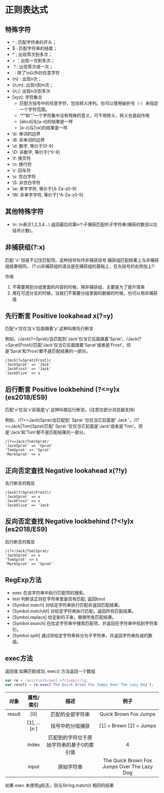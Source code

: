 # 正则表达式

## 特殊字符
- ^ : 匹配字符串的开头；
- $ : 匹配字符串的结尾；
- \* ; 出现零次到多次；
- \+ ：出现一次到多次；
- ？: 出现零次或一次；
- . : 除了\n以外的任意字符
- {n} : 出现n次；
- {n,m}: 出现n到m次；
- {n,}: 出现n次到多次
- \[xyz\]: 字符集合 
  - 匹配方括号中的任意字符，包括转义序列。你可以使用破折号（-）来指定一个字符范围。
  - “*”和“.”一个字符集中没有特殊的意义，可不用转义，转义也是起作用
  - [abcd]与[a-d]的结果是一样
  - [a-z]与[\w]的结果是一样
- \\b: 单词的边界
- \\B: 非单词的边界
- \\d: 数字, 等价于[0-9]
- \\D: 非数字, 等价于[^0-9]
- \\f: 换页符
- \\n: 换行符
- \\r: 回车符
- \\s: 空白字符
- \\S: 非空白字符
- \\w: 单字字符, 等价于[A-Za-z0-9]
- \\W: 非单字字符, 等价于[^A-Za-z0-9]

## 其他特殊字符
- \\n: (n表示1,2,3,4...) 返回最后的第n个子捕获匹配的子字符串(捕获的数目以左括号计数)。

## 非捕获组(?:x)
匹配 'x' 但是不记住匹配项。这种括号叫作非捕获括号
捕获组匹配结果上与非捕获组结果相同， (?:x)非捕获组的语法是在捕获组的基础上，在左括号的右侧加上?:

作用
1. 不需要用到分组里面的内容的时候，用非捕获组，主要是为了提升效率
2. 用在可选分支的时候，当我们不需要分组里面的数据的时候，也可以用非捕获组

## 先行断言 Positive lookahead x(?=y) 
匹配'x'仅仅当'x'后面跟着'y'.这种叫做先行断言

例如，/Jack(?=Sprat)/会匹配到'Jack'仅当它后面跟着'Sprat'。/Jack(?=Sprat|Frost)/匹配‘Jack’仅当它后面跟着'Sprat'或者是‘Frost’。但是‘Sprat’和‘Frost’都不是匹配结果的一部分。
```
/Jack(?=Sprat|Frost)/
'JackSprat' => 'Jack'
'JackFrost' => 'Jack'
'JackOlive' => x
```

## 后行断言 Positive lookbehind (?<=y)x (es2018/ES9)
匹配'x'仅当'x'前面是'y'.这种叫做后行断言。(注意仅部分浏览器支持)

例如，/(?<=Jack)Sprat/会匹配到' Sprat '仅仅当它前面是' Jack '。/(?<=Jack|Tom)Sprat/匹配‘ Sprat ’仅仅当它前面是'Jack'或者是‘Tom’。但是‘Jack’和‘Tom’都不是匹配结果的一部分。
```
/(?<=Jack|Tom)Sprat/
'JackSprat' => 'Sprat'
'TomSprat' => 'Sprat'
'MarkSprat' => x
```

## 正向否定查找 Negative lookahead x(?!y)
先行断言的取反
```
/Jack(?!Sprat|Frost)/
'JackSprat' => x
'JackFrost' => x
'JackOlive' => 'Jack'
```

## 反向否定查找 Negative lookbehind (?<!y)x (es2018/ES9)
后行断言的取反
```
/(?<!Jack|Tom)Sprat/
'JackSprat' => x
'TomSprat' => x
'MarkSprat' => 'Sprat'
```

## RegExp方法
- exec 在该字符串中执行匹配项的搜索。
- test 判断该正则在字符串里是否有匹配, 返回bool
- [Symbol.match] 对给定字符串执行匹配并返回匹配结果。
- [Symbol.matchAll] 对给定字符串执行匹配，返回所有匹配结果。
- [Symbol.replace] 给定新的子串，替换所有匹配结果。
- [Symbol.search] 在给定字符串中搜索匹配项，并返回在字符串中找到字符索引。
- [Symbol.split] 通过将给定字符串拆分为子字符串，并返回字符串形成的数组。

## exec方法
返回值
如果匹配成功, exec() 方法返回一个数组
```js
var re = /quick\s(brown).+?(jumps)/ig;
var result = re.exec('The Quick Brown Fox Jumps Over The Lazy Dog');
```
|  对象  |   属性/索引    |                   描述                    |                    例子                     |
| :----: | :------------: | :---------------------------------------: | :-----------------------------------------: |
| result |     \[0\]      |             匹配的全部字符串              |            Quick Brown Fox Jumps            |
|        | \[1\], ...[n ] |             括号中的分组捕获              |          [1] = Brown   [2] = Jumps          |
|        |     index      | 匹配到的字符位于原始字符串的基于0的索引值 |                      4                      |
|        |     input      |                原始字符串                 | The Quick Brown Fox Jumps Over The Lazy Dog |
如果 exec 未使用g标志，则与String.match() 相同的结果